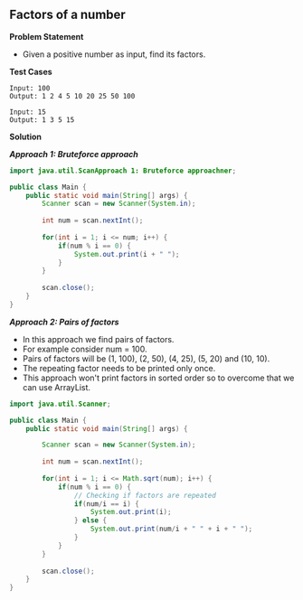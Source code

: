 ## Factors of a number

**Problem Statement**

- Given a positive number as input, find its factors.

**Test Cases**

```
Input: 100
Output: 1 2 4 5 10 20 25 50 100

Input: 15
Output: 1 3 5 15
```

**Solution**

_**Approach 1: Bruteforce approach**_

```java
import java.util.ScanApproach 1: Bruteforce approachner;

public class Main {
	public static void main(String[] args) {
		Scanner scan = new Scanner(System.in);
		
		int num = scan.nextInt();
		
		for(int i = 1; i <= num; i++) {
			if(num % i == 0) {
				System.out.print(i + " ");
			}
		}
		
		scan.close();
	}
}
```

_**Approach 2: Pairs of factors**_
- In this approach we find pairs of factors.
- For example consider num = 100.
- Pairs of factors will be (1, 100), (2, 50), (4, 25), (5, 20) and (10, 10).
- The repeating factor needs to be printed only once.
- This approach won't print factors in sorted order so to overcome that we can use ArrayList.
```java
import java.util.Scanner;

public class Main {
	public static void main(String[] args) {

		Scanner scan = new Scanner(System.in);
		
		int num = scan.nextInt();
		
		for(int i = 1; i <= Math.sqrt(num); i++) {
			if(num % i == 0) {
				// Checking if factors are repeated
				if(num/i == i) {
					System.out.print(i);
				} else {
					System.out.print(num/i + " " + i + " ");
				}
			}
		}
		
		scan.close();
	}
}
```
